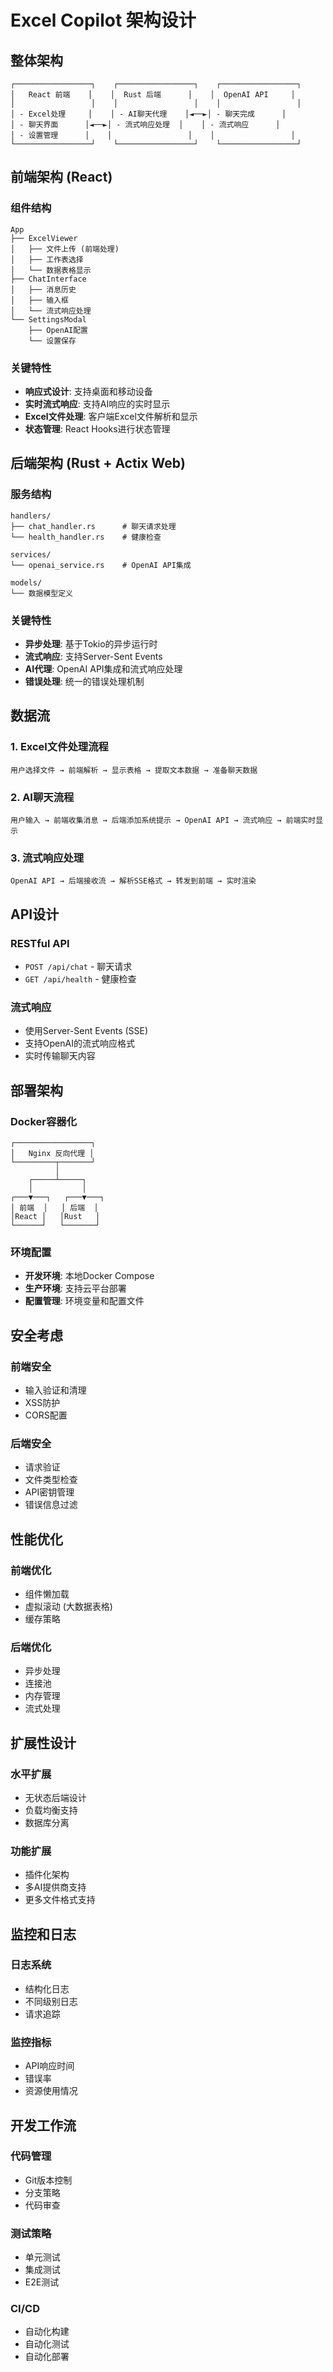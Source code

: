 # Excel Copilot 架构设计

## 整体架构

```
┌─────────────────┐    ┌─────────────────┐    ┌─────────────────┐
│   React 前端    │    │  Rust 后端      │    │  OpenAI API     │
│                 │    │                 │    │                 │
│ - Excel处理     │    │ - AI聊天代理    │◄──►│ - 聊天完成      │
│ - 聊天界面      │◄──►│ - 流式响应处理  │    │ - 流式响应      │
│ - 设置管理      │    │                 │    │                 │
└─────────────────┘    └─────────────────┘    └─────────────────┘
```

## 前端架构 (React)

### 组件结构
```
App
├── ExcelViewer
│   ├── 文件上传 (前端处理)
│   ├── 工作表选择
│   └── 数据表格显示
├── ChatInterface
│   ├── 消息历史
│   ├── 输入框
│   └── 流式响应处理
└── SettingsModal
    ├── OpenAI配置
    └── 设置保存
```

### 关键特性
- **响应式设计**: 支持桌面和移动设备
- **实时流式响应**: 支持AI响应的实时显示
- **Excel文件处理**: 客户端Excel文件解析和显示
- **状态管理**: React Hooks进行状态管理

## 后端架构 (Rust + Actix Web)

### 服务结构
```
handlers/
├── chat_handler.rs      # 聊天请求处理
└── health_handler.rs    # 健康检查

services/
└── openai_service.rs    # OpenAI API集成

models/
└── 数据模型定义
```

### 关键特性
- **异步处理**: 基于Tokio的异步运行时
- **流式响应**: 支持Server-Sent Events
- **AI代理**: OpenAI API集成和流式响应处理
- **错误处理**: 统一的错误处理机制

## 数据流

### 1. Excel文件处理流程
```
用户选择文件 → 前端解析 → 显示表格 → 提取文本数据 → 准备聊天数据
```

### 2. AI聊天流程
```
用户输入 → 前端收集消息 → 后端添加系统提示 → OpenAI API → 流式响应 → 前端实时显示
```

### 3. 流式响应处理
```
OpenAI API → 后端接收流 → 解析SSE格式 → 转发到前端 → 实时渲染
```

## API设计

### RESTful API
- `POST /api/chat` - 聊天请求
- `GET /api/health` - 健康检查

### 流式响应
- 使用Server-Sent Events (SSE)
- 支持OpenAI的流式响应格式
- 实时传输聊天内容

## 部署架构

### Docker容器化
```
┌─────────────────┐
│   Nginx 反向代理 │
└─────────┬───────┘
          │
    ┌─────┴─────┐
    │           │
┌───▼───┐   ┌───▼───┐
│ 前端  │   │ 后端  │
│React │   │Rust   │
└──────┘   └───────┘
```

### 环境配置
- **开发环境**: 本地Docker Compose
- **生产环境**: 支持云平台部署
- **配置管理**: 环境变量和配置文件

## 安全考虑

### 前端安全
- 输入验证和清理
- XSS防护
- CORS配置

### 后端安全
- 请求验证
- 文件类型检查
- API密钥管理
- 错误信息过滤

## 性能优化

### 前端优化
- 组件懒加载
- 虚拟滚动 (大数据表格)
- 缓存策略

### 后端优化
- 异步处理
- 连接池
- 内存管理
- 流式处理

## 扩展性设计

### 水平扩展
- 无状态后端设计
- 负载均衡支持
- 数据库分离

### 功能扩展
- 插件化架构
- 多AI提供商支持
- 更多文件格式支持

## 监控和日志

### 日志系统
- 结构化日志
- 不同级别日志
- 请求追踪

### 监控指标
- API响应时间
- 错误率
- 资源使用情况

## 开发工作流

### 代码管理
- Git版本控制
- 分支策略
- 代码审查

### 测试策略
- 单元测试
- 集成测试
- E2E测试

### CI/CD
- 自动化构建
- 自动化测试
- 自动化部署
